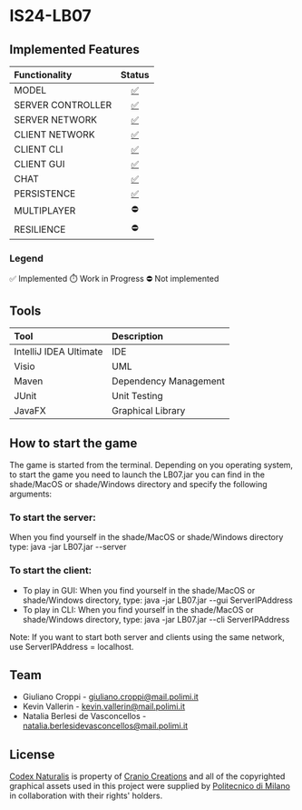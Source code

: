 # IS24-LB07

## Implemented Features

| Functionality  | Status |
| :------------- | :-------------: |
| MODEL  | [:white_check_mark:](https://github.com/nataliaberlesi/ing-sw-24/tree/master/src/main/java/it/polimi/ingsw/Server/Model)  |
| SERVER CONTROLLER  | [:white_check_mark:](https://github.com/nataliaberlesi/ing-sw-24/tree/master/src/main/java/it/polimi/ingsw/Server/Controller)  |
| SERVER NETWORK  | [:white_check_mark:](https://github.com/nataliaberlesi/ing-sw-24/tree/master/src/main/java/it/polimi/ingsw/Server/Network)  |
| CLIENT NETWORK  | [:white_check_mark:](https://github.com/nataliaberlesi/ing-sw-24/tree/master/src/main/java/it/polimi/ingsw/Client/Network)  |
| CLIENT CLI  | [:white_check_mark:](https://github.com/nataliaberlesi/ing-sw-24/tree/master/src/main/java/it/polimi/ingsw/Client/View/CLI)  |
| CLIENT GUI  | [:white_check_mark:](https://github.com/nataliaberlesi/ing-sw-24/tree/master/src/main/java/it/polimi/ingsw/Client/View/GUI)  |
| CHAT | [:white_check_mark:](https://github.com/nataliaberlesi/ing-sw-24/blob/master/src/main/java/it/polimi/ingsw/Server/Controller/GameController.java)  |
| PERSISTENCE  | [:white_check_mark:](https://github.com/nataliaberlesi/ing-sw-24/blob/master/src/main/java/it/polimi/ingsw/Server/Controller/PersistenceHandler.java)  |
| MULTIPLAYER  | :no_entry: |
| RESILIENCE  | :no_entry: |

### Legend

:white_check_mark: Implemented   :stopwatch: Work in Progress   :no_entry: Not implemented

## Tools

| Tool  | Description |
| :------------- | :------------- |
| IntelliJ IDEA Ultimate  | IDE  |
| Visio | UML  |
| Maven | Dependency Management  |
| JUnit  | Unit Testing  |
| JavaFX  | Graphical Library  |

## How to start the game
The game is started from the terminal. 
Depending on you operating system, to start the game you need to launch the LB07.jar you can find in the shade/MacOS or shade/Windows directory and specify the following arguments:

### To start the server:
When you find yourself in the shade/MacOS or shade/Windows directory type: java -jar LB07.jar --server

### To start the client:
* To play in GUI:
When you find yourself in the shade/MacOS or shade/Windows directory, type: java -jar LB07.jar --gui ServerIPAddress
* To play in CLI: 
When you find yourself in the shade/MacOS or shade/Windows directory, type: java -jar LB07.jar --cli ServerIPAddress

Note: If you want to start both server and clients using the same network, use ServerIPAddress = localhost.

## Team

* Giuliano Croppi - giuliano.croppi@mail.polimi.it
* Kevin Vallerin - kevin.vallerin@mail.polimi.it
* Natalia Berlesi de Vasconcellos - natalia.berlesidevasconcellos@mail.polimi.it

## License

[Codex Naturalis](https://www.craniocreations.it/prodotto/codex-naturalis) is property of [Cranio Creations](https://www.craniocreations.it) and all of the copyrighted graphical assets used in this project were supplied by [Politecnico di Milano](https://www.polimi.it) in collaboration with their rights' holders.
